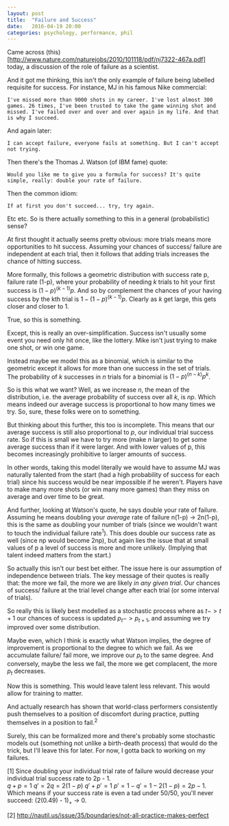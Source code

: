 ```yaml
---
layout: post
title:  "Failure and Success"
date:   2016-04-19 20:00 
categories: psychology, performance, phil
---
```


Came across (this)[http://www.nature.com/naturejobs/2010/101118/pdf/nj7322-467a.pdf] today, a discussion 
of the role of failure as a scientist.  

And it got me thinking, this isn't the only example of failure being labelled requisite for success. For instance, MJ in his famous Nike commercial:

    I've missed more than 9000 shots in my career. I've lost almost 300 games. 26 times, I've been trusted to take the game winning shot and missed. I've failed over and over and over again in my life. And that is why I succeed.

And again later: 
    
    I can accept failure, everyone fails at something. But I can't accept not trying.
    
Then there's the Thomas J. Watson (of IBM fame) quote: 

    Would you like me to give you a formula for success? It's quite simple, really: double your rate of failure. 
    
Then the common idiom: 

    If at first you don't succeed... try, try again. 
    
Etc etc. So is there actually something to this in a general (probabilistic) sense? 

At first thought it actually seems pretty obvious: more trials means more opportunities to hit success. Assuming your chances of success/ failure are independent at each trial, then it follows that adding trials increases the chance of hitting success. 

More formally, this follows a geometric distribution with success rate p, failure rate (1-p), where your probability of needing $k$ trials to hit your first success is $(1-p)^(k-1)p$. And so by complement the chances of your having success by the kth trial is $1 - (1-p)^(k-1)p$. Clearly as $k$ get large, this gets closer and closer to 1.

True, so this is something. 

Except, this is really an over-simplification. Success isn't usually some event you need only hit once, like the lottery. Mike isn't just trying to make one shot, or win one game. 

Instead maybe we model this as a binomial, which is similar to the geometric except it allows for more than one success in the set of trials. The probability of $k$ successes in $n$ trials for a binomial is $(1-p)^(n-k)p^k$. 

So is this what we want? Well, as we increase $n$, the mean of the distribution, i.e. the average probability of success over all $k$, is $np$. Which means indeed our average success is proportional to how many times we try. So, sure, these folks were on to something. 

But thinking about this further, this too is incomplete. This means that our average success is still also proportional to $p$, our individual trial success rate. So if this is small we have to try more (make $n$ larger) to get some average success than if it were larger. And with lower values of p, this becomes increasingly prohibitive to larger amounts of success.  

In other words, taking this model literally we would have to assume MJ was naturally talented from the start (had a high probability of success for each trial) since his success would be near impossible if he weren't. Players have to make many more shots (or win many more games) than they miss on average and over time to be great. 

And further, looking at Watson's quote, he says double your rate of failure. Assuming he means doubling your <i>average</i> rate of failure n(1-p) -> 2n(1-p), this is the same as doubling your number of trials (since we wouldn't want to touch the individual failure rate<sup>1</sup>). This does double our success rate as well (since np would become 2np), but again lies the issue that at small values of p a level of success is more and more unlikely. (Implying that talent indeed matters from the start.)

So actually this isn't our best bet either. The issue here is our assumption of independence between trials. The key message of their quotes is really that: the more we fail, the more we are likely <i>in any given trial</i>. Our chances of success/ failure at the trial level change after each trial (or some interval of trials).

So really this is likely best modelled as a stochastic process where as $t -> t + 1$ our chances of success is updated $p_t -> p_{t+1}$, and assuming we try improved over some distribution. 

Maybe even, which I think is exactly what Watson implies, the degree of improvement is proportional to the degree to which we fail. As we accumulate failure/ fail more, we improve our $p_t$ to the same degree. And conversely, maybe the less we fail, the more we get complacent, the more $p_t$ decreases. 

Now this is something. This would leave talent less relevant. This would allow for training to matter.  

And actually research has shown that world-class performers consistently push themselves to a position of discomfort during practice, putting themselves in a position to fail.<sup>2</sup>

Surely, this can be formalized more and there's probably some stochastic models out (something not unlike a birth-death process) that would do the trick, but I'll leave this for later. For now, I gotta back to working on my failures. 



[1] Since doubling your individual trial rate of failure would decrease your individual trial success rate to 2p - 1.  
    $q + p = 1$ 
    $q' = 2q = 2(1 - p)$ 
    $q' + p' = 1$
    $p' = 1 - q' = 1 - 2(1 - p) = 2p - 1.$ 
Which means if your success rate is even a tad under 50/50, you'll never succeed: (2(0.49) - 1)<sub>+</sub> -> 0.

[2] http://nautil.us/issue/35/boundaries/not-all-practice-makes-perfect